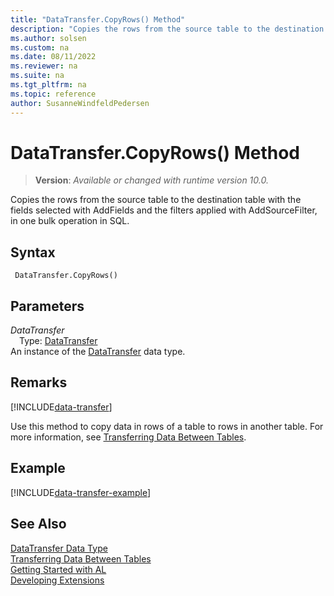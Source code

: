 ```yaml
---
title: "DataTransfer.CopyRows() Method"
description: "Copies the rows from the source table to the destination table with the fields selected with AddFields and the filters applied with AddSourceFilter, in one bulk operation in SQL."
ms.author: solsen
ms.custom: na
ms.date: 08/11/2022
ms.reviewer: na
ms.suite: na
ms.tgt_pltfrm: na
ms.topic: reference
author: SusanneWindfeldPedersen
---
```

[//]: # (START>DO_NOT_EDIT)
[//]: # (IMPORTANT:Do not edit any of the content between here and the END>DO_NOT_EDIT.)
[//]: # (Any modifications should be made in the .xml files in the ModernDev repo.)
# DataTransfer.CopyRows() Method
> **Version**: _Available or changed with runtime version 10.0._

Copies the rows from the source table to the destination table with the fields selected with AddFields and the filters applied with AddSourceFilter, in one bulk operation in SQL.


## Syntax
```AL
 DataTransfer.CopyRows()
```
## Parameters
*DataTransfer*  
&emsp;Type: [DataTransfer](datatransfer-data-type.md)  
An instance of the [DataTransfer](datatransfer-data-type.md) data type.  


[//]: # (IMPORTANT: END>DO_NOT_EDIT)

## Remarks

[!INCLUDE[data-transfer](../../../developer/includes/data-transfer.md)]

Use this method to copy data in rows of a table to rows in another table. For more information, see [Transferring Data Between Tables](../../../developer/devenv-data-transfer.md).

## Example

[!INCLUDE[data-transfer-example](../../../developer/includes/data-transfer-example.md)]

## See Also

[DataTransfer Data Type](datatransfer-data-type.md)  
[Transferring Data Between Tables](../../../developer/devenv-data-transfer.md)  
[Getting Started with AL](../../devenv-get-started.md)  
[Developing Extensions](../../devenv-dev-overview.md)